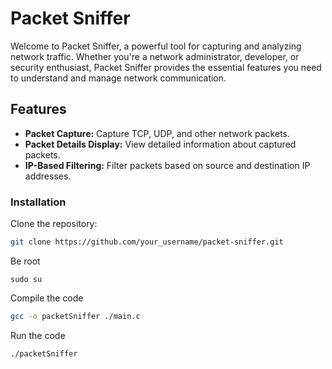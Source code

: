 # Packet Sniffer

Welcome to Packet Sniffer, a powerful tool for capturing and analyzing network traffic. Whether you're a network administrator, developer, or security enthusiast, Packet Sniffer provides the essential features you need to understand and manage network communication.

## Features

- **Packet Capture:** Capture TCP, UDP, and other network packets.
- **Packet Details Display:** View detailed information about captured packets.
- **IP-Based Filtering:** Filter packets based on source and destination IP addresses.

### Installation

Clone the repository:

```bash
git clone https://github.com/your_username/packet-sniffer.git
```

Be root
```
sudo su
```

Compile the code
```bash
gcc -o packetSniffer ./main.c
```

Run the code
```bash
./packetSniffer
```
